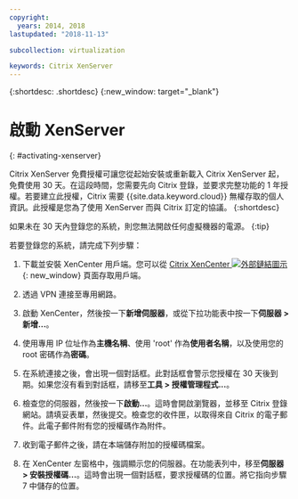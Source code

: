 ```yaml
---
copyright:
  years: 2014, 2018
lastupdated: "2018-11-13"

subcollection: virtualization

keywords: Citrix XenServer 
---
```


{:shortdesc: .shortdesc}
{:new_window: target="_blank"}

# 啟動 XenServer
{: #activating-xenserver}

Citrix XenServer 免費授權可讓您從起始安裝或重新載入 Citrix XenServer 起，免費使用 30 天。在這段時間，您需要先向 Citrix 登錄，並要求完整功能的 1 年授權。若要建立此授權，Citrix 需要 {{site.data.keyword.cloud}} 無權存取的個人資訊。此授權是您為了使用 XenServer 而與 Citrix 訂定的協議。
{:shortdesc}

如果未在 30 天內登錄您的系統，則您無法開啟任何虛擬機器的電源。
{:tip}

若要登錄您的系統，請完成下列步驟：

1. 下載並安裝 XenCenter 用戶端。您可以從 [Citrix XenCenter ![外部鏈結圖示](../../icons/launch-glyph.svg "外部鏈結圖示")](https://community.citrix.com/display/xs/XenCenter){: new_window} 頁面存取用戶端。

2. 透過 VPN 連接至專用網路。

3. 啟動 XenCenter，然後按一下**新增伺服器**，或從下拉功能表中按一下**伺服器 > 新增...**。

4. 使用專用 IP 位址作為**主機名稱**、使用 'root' 作為**使用者名稱**，以及使用您的 root 密碼作為**密碼**。

5. 在系統連接之後，會出現一個對話框。此對話框會警示您授權在 30 天後到期。如果您沒有看到對話框，請移至**工具 > 授權管理程式...**。

6. 檢查您的伺服器，然後按一下**啟動...**。這時會開啟瀏覽器，並移至 Citrix 登錄網站。請填妥表單，然後提交。檢查您的收件匣，以取得來自 Citrix 的電子郵件。此電子郵件附有您的授權碼作為附件。

7. 收到電子郵件之後，請在本端儲存附加的授權碼檔案。

8. 在 XenCenter 左窗格中，強調顯示您的伺服器。在功能表列中，移至**伺服器 > 安裝授權碼...**。這時會出現一個對話框，要求授權碼的位置。將它指向步驟 7 中儲存的位置。
